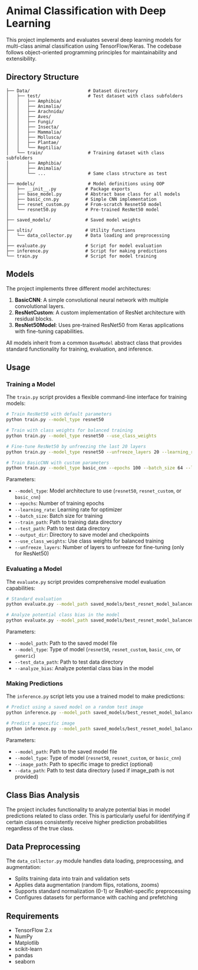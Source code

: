 # Animal Classification with Deep Learning

This project implements and evaluates several deep learning models for multi-class animal classification using TensorFlow/Keras. The codebase follows object-oriented programming principles for maintainability and extensibility.

## Directory Structure

```
├── Data/                      # Dataset directory
│   ├── test/                  # Test dataset with class subfolders
│   │   ├── Amphibia/
│   │   ├── Animalia/
│   │   ├── Arachnida/
│   │   ├── Aves/
│   │   ├── Fungi/
│   │   ├── Insecta/
│   │   ├── Mammalia/
│   │   ├── Mollusca/
│   │   ├── Plantae/
│   │   └── Reptilia/
│   └── train/                 # Training dataset with class subfolders
│       ├── Amphibia/
│       ├── Animalia/
│       └── ...                # Same class structure as test
│
├── models/                    # Model definitions using OOP
│   ├── __init__.py           # Package exports
│   ├── base_model.py         # Abstract base class for all models
│   ├── basic_cnn.py          # Simple CNN implementation
│   ├── resnet_custom.py      # From-scratch Resnet50 model
│   └── resnet50.py           # Pre-trained ResNet50 model
│
├── saved_models/             # Saved model weights
│
├── ultis/                    # Utility functions
│   └── data_collector.py     # Data loading and preprocessing
│
├── evaluate.py               # Script for model evaluation
├── inference.py              # Script for making predictions
└── train.py                  # Script for model training
```

## Models

The project implements three different model architectures:

1. **BasicCNN**: A simple convolutional neural network with multiple convolutional layers.
2. **ResNetCustom**: A custom implementation of ResNet architecture with residual blocks.
3. **ResNet50Model**: Uses pre-trained ResNet50 from Keras applications with fine-tuning capabilities.

All models inherit from a common `BaseModel` abstract class that provides standard functionality for training, evaluation, and inference.

## Usage

### Training a Model

The `train.py` script provides a flexible command-line interface for training models:

```bash
# Train ResNet50 with default parameters
python train.py --model_type resnet50

# Train with class weights for balanced training
python train.py --model_type resnet50 --use_class_weights

# Fine-tune ResNet50 by unfreezing the last 20 layers
python train.py --model_type resnet50 --unfreeze_layers 20 --learning_rate 0.0001

# Train BasicCNN with custom parameters
python train.py --model_type basic_cnn --epochs 100 --batch_size 64 --learning_rate 0.001
```

Parameters:
- `--model_type`: Model architecture to use (`resnet50`, `resnet_custom`, or `basic_cnn`)
- `--epochs`: Number of training epochs
- `--learning_rate`: Learning rate for optimizer
- `--batch_size`: Batch size for training
- `--train_path`: Path to training data directory
- `--test_path`: Path to test data directory
- `--output_dir`: Directory to save model and checkpoints
- `--use_class_weights`: Use class weights for balanced training
- `--unfreeze_layers`: Number of layers to unfreeze for fine-tuning (only for ResNet50)

### Evaluating a Model

The `evaluate.py` script provides comprehensive model evaluation capabilities:

```bash
# Standard evaluation
python evaluate.py --model_path saved_models/best_resnet_model_balanced.h5 --model_type resnet50

# Analyze potential class bias in the model
python evaluate.py --model_path saved_models/best_resnet_model_balanced.h5 --model_type resnet50 --analyze_bias
```

Parameters:
- `--model_path`: Path to the saved model file
- `--model_type`: Type of model (`resnet50`, `resnet_custom`, `basic_cnn`, or `generic`)
- `--test_data_path`: Path to test data directory
- `--analyze_bias`: Analyze potential class bias in the model

### Making Predictions

The `inference.py` script lets you use a trained model to make predictions:

```bash
# Predict using a saved model on a random test image
python inference.py --model_path saved_models/best_resnet_model_balanced.h5 --model_type resnet50

# Predict a specific image
python inference.py --model_path saved_models/best_resnet_model_balanced.h5 --image_path path/to/your/image.jpg
```

Parameters:
- `--model_path`: Path to the saved model file
- `--model_type`: Type of model (`resnet50`, `resnet_custom`, or `basic_cnn`)
- `--image_path`: Path to specific image to predict (optional)
- `--data_path`: Path to test data directory (used if image_path is not provided)

## Class Bias Analysis

The project includes functionality to analyze potential bias in model predictions related to class order. This is particularly useful for identifying if certain classes consistently receive higher prediction probabilities regardless of the true class.

## Data Preprocessing

The `data_collector.py` module handles data loading, preprocessing, and augmentation:

- Splits training data into train and validation sets
- Applies data augmentation (random flips, rotations, zooms)
- Supports standard normalization (0-1) or ResNet-specific preprocessing
- Configures datasets for performance with caching and prefetching

## Requirements

- TensorFlow 2.x
- NumPy
- Matplotlib
- scikit-learn
- pandas
- seaborn